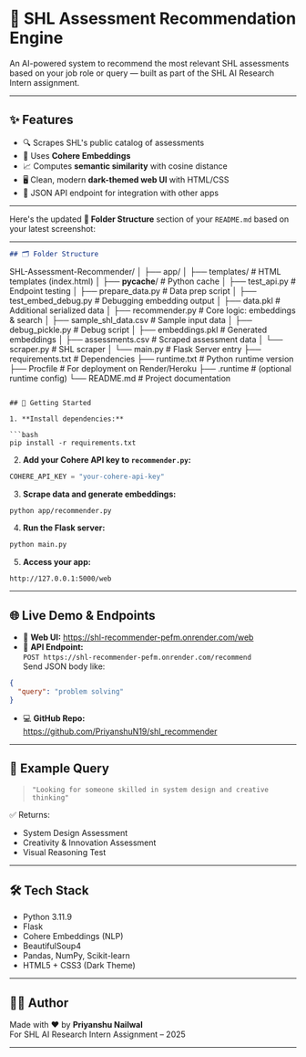 # 🧠 SHL Assessment Recommendation Engine

An AI-powered system to recommend the most relevant SHL assessments based on your job role or query — built as part of the SHL AI Research Intern assignment.

---

## ✨ Features

- 🔍 Scrapes SHL's public catalog of assessments
- 🧠 Uses **Cohere Embeddings** 
- 📈 Computes **semantic similarity** with cosine distance
- 🖥️ Clean, modern **dark-themed web UI** with HTML/CSS
- 🔁 JSON API endpoint for integration with other apps

---

Here's the updated **📁 Folder Structure** section of your `README.md` based on your latest screenshot:

---

```markdown
## 🗂️ Folder Structure

```
SHL-Assessment-Recommender/
│
├── app/
│   ├── templates/                 # HTML templates (index.html)
│   ├── __pycache__/              # Python cache
│   ├── test_api.py               # Endpoint testing
│   ├── prepare_data.py           # Data prep script
│   ├── test_embed_debug.py       # Debugging embedding output
│   ├── data.pkl                  # Additional serialized data
│   ├── recommender.py            # Core logic: embeddings & search
│   ├── sample_shl_data.csv       # Sample input data
│   ├── debug_pickle.py           # Debug script
│   ├── embeddings.pkl            # Generated embeddings
│   ├── assessments.csv           # Scraped assessment data
│   └── scraper.py                # SHL scraper
│   └── main.py                   # Flask Server
        entry
├── requirements.txt              # Dependencies
├── runtime.txt                   # Python runtime version
├── Procfile                      # For deployment on Render/Heroku
├── .runtime                      # (optional runtime config)
└── README.md                     # Project documentation
```

## 🚀 Getting Started

1. **Install dependencies:**

```bash
pip install -r requirements.txt
```

2. **Add your Cohere API key to `recommender.py`:**

```python
COHERE_API_KEY = "your-cohere-api-key"
```

3. **Scrape data and generate embeddings:**

```bash
python app/recommender.py
```

4. **Run the Flask server:**

```bash
python main.py
```

5. **Access your app:**

```
http://127.0.0.1:5000/web
```

---

## 🌐 Live Demo & Endpoints

- 🔗 **Web UI:** https://shl-recommender-pefm.onrender.com/web  
- 📡 **API Endpoint:**  
  `POST https://shl-recommender-pefm.onrender.com/recommend`  
  Send JSON body like:
  
```json
{
  "query": "problem solving"
}
```

- 💻 **GitHub Repo:**  
  https://github.com/PriyanshuN19/shl_recommender

---

## 🧪 Example Query

> `"Looking for someone skilled in system design and creative thinking"`

✅ Returns:
- System Design Assessment  
- Creativity & Innovation Assessment  
- Visual Reasoning Test  

---

## 🛠️ Tech Stack

- Python 3.11.9
- Flask
- Cohere Embeddings (NLP)
- BeautifulSoup4
- Pandas, NumPy, Scikit-learn
- HTML5 + CSS3 (Dark Theme)

---

## 🙋‍♂️ Author

Made with ❤️ by **Priyanshu Nailwal**  
For SHL AI Research Intern Assignment – 2025

---

